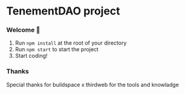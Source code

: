 # TenementDAO project

### **Welcome 👋**

1. Run `npm install` at the root of your directory
2. Run `npm start` to start the project
3. Start coding!

### Thanks

Special thanks for buildspace x thirdweb for the tools and knowladge
